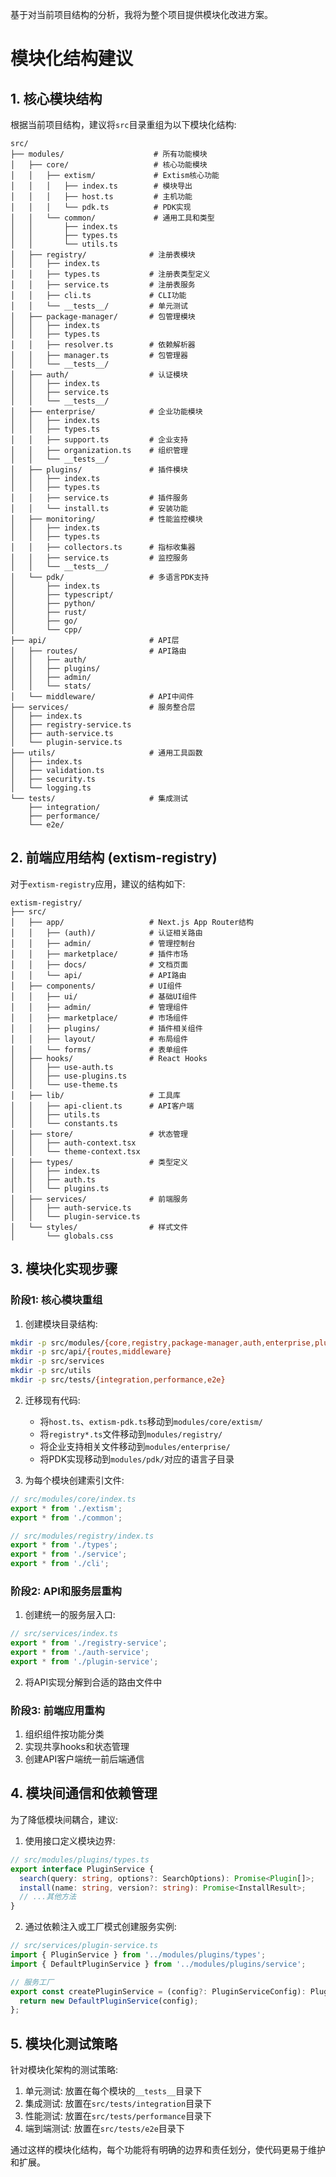 
基于对当前项目结构的分析，我将为整个项目提供模块化改进方案。

# 模块化结构建议

## 1. 核心模块结构

根据当前项目结构，建议将`src`目录重组为以下模块化结构:

```
src/
├── modules/                    # 所有功能模块
│   ├── core/                   # 核心功能模块
│   │   ├── extism/             # Extism核心功能
│   │   │   ├── index.ts        # 模块导出
│   │   │   ├── host.ts         # 主机功能
│   │   │   └── pdk.ts          # PDK实现
│   │   └── common/             # 通用工具和类型
│   │       ├── index.ts
│   │       ├── types.ts
│   │       └── utils.ts
│   ├── registry/              # 注册表模块
│   │   ├── index.ts
│   │   ├── types.ts           # 注册表类型定义
│   │   ├── service.ts         # 注册表服务
│   │   ├── cli.ts             # CLI功能
│   │   └── __tests__/         # 单元测试
│   ├── package-manager/       # 包管理模块
│   │   ├── index.ts
│   │   ├── types.ts
│   │   ├── resolver.ts        # 依赖解析器
│   │   ├── manager.ts         # 包管理器
│   │   └── __tests__/
│   ├── auth/                  # 认证模块
│   │   ├── index.ts
│   │   ├── service.ts
│   │   └── __tests__/
│   ├── enterprise/            # 企业功能模块
│   │   ├── index.ts
│   │   ├── types.ts
│   │   ├── support.ts         # 企业支持
│   │   ├── organization.ts    # 组织管理
│   │   └── __tests__/
│   ├── plugins/               # 插件模块
│   │   ├── index.ts
│   │   ├── types.ts
│   │   ├── service.ts         # 插件服务
│   │   └── install.ts         # 安装功能
│   ├── monitoring/            # 性能监控模块
│   │   ├── index.ts
│   │   ├── types.ts
│   │   ├── collectors.ts      # 指标收集器
│   │   ├── service.ts         # 监控服务
│   │   └── __tests__/
│   └── pdk/                   # 多语言PDK支持
│       ├── index.ts
│       ├── typescript/
│       ├── python/
│       ├── rust/
│       ├── go/
│       └── cpp/
├── api/                       # API层
│   ├── routes/                # API路由
│   │   ├── auth/
│   │   ├── plugins/
│   │   ├── admin/
│   │   └── stats/
│   └── middleware/            # API中间件
├── services/                  # 服务整合层
│   ├── index.ts
│   ├── registry-service.ts
│   ├── auth-service.ts
│   └── plugin-service.ts
├── utils/                     # 通用工具函数
│   ├── index.ts
│   ├── validation.ts
│   ├── security.ts
│   └── logging.ts
└── tests/                     # 集成测试
    ├── integration/
    ├── performance/
    └── e2e/
```

## 2. 前端应用结构 (extism-registry)

对于`extism-registry`应用，建议的结构如下:

```
extism-registry/
├── src/
│   ├── app/                   # Next.js App Router结构
│   │   ├── (auth)/            # 认证相关路由
│   │   ├── admin/             # 管理控制台
│   │   ├── marketplace/       # 插件市场
│   │   ├── docs/              # 文档页面
│   │   └── api/               # API路由
│   ├── components/            # UI组件
│   │   ├── ui/                # 基础UI组件
│   │   ├── admin/             # 管理组件
│   │   ├── marketplace/       # 市场组件
│   │   ├── plugins/           # 插件相关组件
│   │   ├── layout/            # 布局组件
│   │   └── forms/             # 表单组件
│   ├── hooks/                 # React Hooks
│   │   ├── use-auth.ts
│   │   ├── use-plugins.ts
│   │   └── use-theme.ts
│   ├── lib/                   # 工具库
│   │   ├── api-client.ts      # API客户端
│   │   ├── utils.ts
│   │   └── constants.ts
│   ├── store/                 # 状态管理
│   │   ├── auth-context.tsx
│   │   └── theme-context.tsx
│   ├── types/                 # 类型定义
│   │   ├── index.ts
│   │   ├── auth.ts
│   │   └── plugins.ts
│   ├── services/              # 前端服务
│   │   ├── auth-service.ts
│   │   └── plugin-service.ts
│   └── styles/                # 样式文件
│       └── globals.css
```

## 3. 模块化实现步骤

### 阶段1: 核心模块重组

1. 创建模块目录结构:
```bash
mkdir -p src/modules/{core,registry,package-manager,auth,enterprise,plugins,monitoring,pdk}
mkdir -p src/api/{routes,middleware}
mkdir -p src/services
mkdir -p src/utils
mkdir -p src/tests/{integration,performance,e2e}
```

2. 迁移现有代码:
   - 将`host.ts`、`extism-pdk.ts`移动到`modules/core/extism/`
   - 将`registry*.ts`文件移动到`modules/registry/`
   - 将企业支持相关文件移动到`modules/enterprise/`
   - 将PDK实现移动到`modules/pdk/`对应的语言子目录

3. 为每个模块创建索引文件:
```typescript
// src/modules/core/index.ts
export * from './extism';
export * from './common';

// src/modules/registry/index.ts
export * from './types';
export * from './service';
export * from './cli';
```

### 阶段2: API和服务层重构

1. 创建统一的服务层入口:
```typescript
// src/services/index.ts
export * from './registry-service';
export * from './auth-service';
export * from './plugin-service';
```

2. 将API实现分解到合适的路由文件中

### 阶段3: 前端应用重构

1. 组织组件按功能分类
2. 实现共享hooks和状态管理
3. 创建API客户端统一前后端通信

## 4. 模块间通信和依赖管理

为了降低模块间耦合，建议:

1. 使用接口定义模块边界:
```typescript
// src/modules/plugins/types.ts
export interface PluginService {
  search(query: string, options?: SearchOptions): Promise<Plugin[]>;
  install(name: string, version?: string): Promise<InstallResult>;
  // ...其他方法
}
```

2. 通过依赖注入或工厂模式创建服务实例:
```typescript
// src/services/plugin-service.ts
import { PluginService } from '../modules/plugins/types';
import { DefaultPluginService } from '../modules/plugins/service';

// 服务工厂
export const createPluginService = (config?: PluginServiceConfig): PluginService => {
  return new DefaultPluginService(config);
};
```

## 5. 模块化测试策略

针对模块化架构的测试策略:

1. 单元测试: 放置在每个模块的`__tests__`目录下
2. 集成测试: 放置在`src/tests/integration`目录下
3. 性能测试: 放置在`src/tests/performance`目录下
4. 端到端测试: 放置在`src/tests/e2e`目录下

通过这样的模块化结构，每个功能将有明确的边界和责任划分，使代码更易于维护和扩展。
